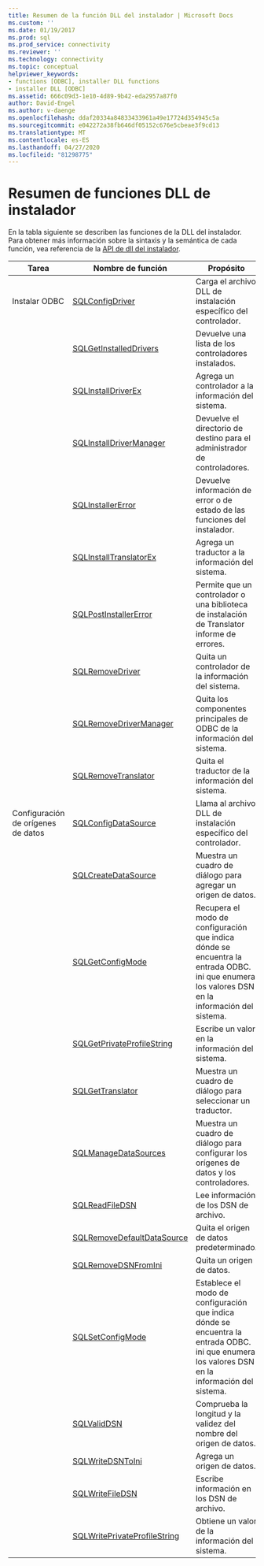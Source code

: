 ```yaml
---
title: Resumen de la función DLL del instalador | Microsoft Docs
ms.custom: ''
ms.date: 01/19/2017
ms.prod: sql
ms.prod_service: connectivity
ms.reviewer: ''
ms.technology: connectivity
ms.topic: conceptual
helpviewer_keywords:
- functions [ODBC], installer DLL functions
- installer DLL [ODBC]
ms.assetid: 666c09d3-1e10-4d89-9b42-eda2957a87f0
author: David-Engel
ms.author: v-daenge
ms.openlocfilehash: ddaf20334a84833433961a49e17724d354945c5a
ms.sourcegitcommit: e042272a38fb646df05152c676e5cbeae3f9cd13
ms.translationtype: MT
ms.contentlocale: es-ES
ms.lasthandoff: 04/27/2020
ms.locfileid: "81298775"
---
```

# <a name="installer-dll-function-summary"></a>Resumen de funciones DLL de instalador
En la tabla siguiente se describen las funciones de la DLL del instalador. Para obtener más información sobre la sintaxis y la semántica de cada función, vea referencia de la [API de dll del instalador](../../../odbc/reference/syntax/installer-dll-api-reference-function.md).  
  
|Tarea|Nombre de función|Propósito|  
|----------|-------------------|-------------|  
|Instalar ODBC|[SQLConfigDriver](../../../odbc/reference/syntax/sqlconfigdriver-function.md)|Carga el archivo DLL de instalación específico del controlador.|  
||[SQLGetInstalledDrivers](../../../odbc/reference/syntax/sqlgetinstalleddrivers-function.md)|Devuelve una lista de los controladores instalados.|  
||[SQLInstallDriverEx](../../../odbc/reference/syntax/sqlinstalldriverex-function.md)|Agrega un controlador a la información del sistema.|  
||[SQLInstallDriverManager](../../../odbc/reference/syntax/sqlinstalldrivermanager-function.md)|Devuelve el directorio de destino para el administrador de controladores.|  
||[SQLInstallerError](../../../odbc/reference/syntax/sqlinstallererror-function.md)|Devuelve información de error o de estado de las funciones del instalador.|  
||[SQLInstallTranslatorEx](../../../odbc/reference/syntax/sqlinstalltranslatorex-function.md)|Agrega un traductor a la información del sistema.|  
||[SQLPostInstallerError](../../../odbc/reference/syntax/sqlpostinstallererror-function.md)|Permite que un controlador o una biblioteca de instalación de Translator informe de errores.|  
||[SQLRemoveDriver](../../../odbc/reference/syntax/sqlremovedriver-function.md)|Quita un controlador de la información del sistema.|  
||[SQLRemoveDriverManager](../../../odbc/reference/syntax/sqlremovedrivermanager-function.md)|Quita los componentes principales de ODBC de la información del sistema.|  
||[SQLRemoveTranslator](../../../odbc/reference/syntax/sqlremovetranslator-function.md)|Quita el traductor de la información del sistema.|  
|Configuración de orígenes de datos|[SQLConfigDataSource](../../../odbc/reference/syntax/sqlconfigdatasource-function.md)|Llama al archivo DLL de instalación específico del controlador.|  
||[SQLCreateDataSource](../../../odbc/reference/syntax/sqlcreatedatasource-function.md)|Muestra un cuadro de diálogo para agregar un origen de datos.|  
||[SQLGetConfigMode](../../../odbc/reference/syntax/sqlgetconfigmode-function.md)|Recupera el modo de configuración que indica dónde se encuentra la entrada ODBC. ini que enumera los valores DSN en la información del sistema.|  
||[SQLGetPrivateProfileString](../../../odbc/reference/syntax/sqlgetprivateprofilestring-function.md)|Escribe un valor en la información del sistema.|  
||[SQLGetTranslator](../../../odbc/reference/syntax/sqlgettranslator-function.md)|Muestra un cuadro de diálogo para seleccionar un traductor.|  
||[SQLManageDataSources](../../../odbc/reference/syntax/sqlmanagedatasources.md)|Muestra un cuadro de diálogo para configurar los orígenes de datos y los controladores.|  
||[SQLReadFileDSN](../../../odbc/reference/syntax/sqlreadfiledsn-function.md)|Lee información de los DSN de archivo.|  
||[SQLRemoveDefaultDataSource](../../../odbc/reference/syntax/sqlremovedefaultdatasource-function.md)|Quita el origen de datos predeterminado.|  
||[SQLRemoveDSNFromIni](../../../odbc/reference/syntax/sqlremovedsnfromini-function.md)|Quita un origen de datos.|  
||[SQLSetConfigMode](../../../odbc/reference/syntax/sqlsetconfigmode-function.md)|Establece el modo de configuración que indica dónde se encuentra la entrada ODBC. ini que enumera los valores DSN en la información del sistema.|  
||[SQLValidDSN](../../../odbc/reference/syntax/sqlvaliddsn-function.md)|Comprueba la longitud y la validez del nombre del origen de datos.|  
||[SQLWriteDSNToIni](../../../odbc/reference/syntax/sqlwritedsntoini-function.md)|Agrega un origen de datos.|  
||[SQLWriteFileDSN](../../../odbc/reference/syntax/sqlwritefiledsn-function.md)|Escribe información en los DSN de archivo.|  
||[SQLWritePrivateProfileString](../../../odbc/reference/syntax/sqlwriteprivateprofilestring-function.md)|Obtiene un valor de la información del sistema.|
